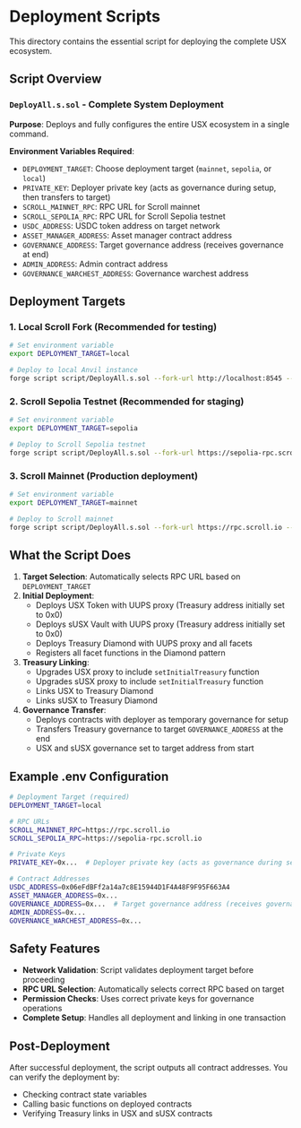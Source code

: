 # Deployment Scripts

This directory contains the essential script for deploying the complete USX ecosystem.

## Script Overview

### `DeployAll.s.sol` - Complete System Deployment
**Purpose**: Deploys and fully configures the entire USX ecosystem in a single command.

**Environment Variables Required**:
- `DEPLOYMENT_TARGET`: Choose deployment target (`mainnet`, `sepolia`, or `local`)
- `PRIVATE_KEY`: Deployer private key (acts as governance during setup, then transfers to target)
- `SCROLL_MAINNET_RPC`: RPC URL for Scroll mainnet  
- `SCROLL_SEPOLIA_RPC`: RPC URL for Scroll Sepolia testnet
- `USDC_ADDRESS`: USDC token address on target network
- `ASSET_MANAGER_ADDRESS`: Asset manager contract address
- `GOVERNANCE_ADDRESS`: Target governance address (receives governance at end)
- `ADMIN_ADDRESS`: Admin contract address
- `GOVERNANCE_WARCHEST_ADDRESS`: Governance warchest address

## Deployment Targets

### 1. **Local Scroll Fork** (Recommended for testing)
```bash
# Set environment variable
export DEPLOYMENT_TARGET=local

# Deploy to local Anvil instance
forge script script/DeployAll.s.sol --fork-url http://localhost:8545 --broadcast
```

### 2. **Scroll Sepolia Testnet** (Recommended for staging)
```bash
# Set environment variable
export DEPLOYMENT_TARGET=sepolia

# Deploy to Scroll Sepolia testnet
forge script script/DeployAll.s.sol --fork-url https://sepolia-rpc.scroll.io --broadcast
```

### 3. **Scroll Mainnet** (Production deployment)
```bash
# Set environment variable
export DEPLOYMENT_TARGET=mainnet

# Deploy to Scroll mainnet
forge script script/DeployAll.s.sol --fork-url https://rpc.scroll.io --broadcast
```

## What the Script Does

1. **Target Selection**: Automatically selects RPC URL based on `DEPLOYMENT_TARGET`
2. **Initial Deployment**:
   - Deploys USX Token with UUPS proxy (Treasury address initially set to 0x0)
   - Deploys sUSX Vault with UUPS proxy (Treasury address initially set to 0x0)  
   - Deploys Treasury Diamond with UUPS proxy and all facets
   - Registers all facet functions in the Diamond pattern
3. **Treasury Linking**:
   - Upgrades USX proxy to include `setInitialTreasury` function
   - Upgrades sUSX proxy to include `setInitialTreasury` function
   - Links USX to Treasury Diamond
   - Links sUSX to Treasury Diamond
4. **Governance Transfer**:
   - Deploys contracts with deployer as temporary governance for setup
   - Transfers Treasury governance to target `GOVERNANCE_ADDRESS` at the end
   - USX and sUSX governance set to target address from start

## Example .env Configuration

```bash
# Deployment Target (required)
DEPLOYMENT_TARGET=local

# RPC URLs
SCROLL_MAINNET_RPC=https://rpc.scroll.io
SCROLL_SEPOLIA_RPC=https://sepolia-rpc.scroll.io

# Private Keys  
PRIVATE_KEY=0x...  # Deployer private key (acts as governance during setup, then transfers to target)

# Contract Addresses
USDC_ADDRESS=0x06eFdBFf2a14a7c8E15944D1F4A48F9F95F663A4
ASSET_MANAGER_ADDRESS=0x...
GOVERNANCE_ADDRESS=0x...  # Target governance address (receives governance at end)
ADMIN_ADDRESS=0x...
GOVERNANCE_WARCHEST_ADDRESS=0x...
```

## Safety Features

- **Network Validation**: Script validates deployment target before proceeding
- **RPC URL Selection**: Automatically selects correct RPC based on target
- **Permission Checks**: Uses correct private keys for governance operations
- **Complete Setup**: Handles all deployment and linking in one transaction

## Post-Deployment

After successful deployment, the script outputs all contract addresses. You can verify the deployment by:
- Checking contract state variables
- Calling basic functions on deployed contracts
- Verifying Treasury links in USX and sUSX contracts